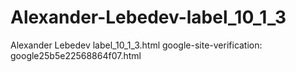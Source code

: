 # Alexander-Lebedev-label_10_1_3
Alexander Lebedev label_10_1_3.html
google-site-verification: google25b5e22568864f07.html
